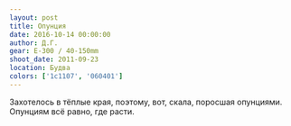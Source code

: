 ```yaml
---
layout: post
title: Опунция
date: 2016-10-14 00:00:00
author: Д.Г.
gear: E-300 / 40-150mm
shoot_date: 2011-09-23
location: Будва
colors: ['1c1107', '060401']
---
```


Захотелось в тёплые края, поэтому, вот, скала, поросшая опунциями. Опунциям всё равно, где расти.

